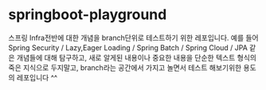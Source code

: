 # springboot-playground

스프링 Infra전반에 대한 개념을 branch단위로 테스트하기 위한 레포입니다.
예를 들어 Spring Security / Lazy,Eager Loading / Spring Batch / Spring Cloud / JPA 같은 개념들에 대해 탐구하고, 새로 알게된 내용이나 중요한 내용을 
단순한 텍스트 형식의 죽은 지식으로 두지말고, branch라는 공간에서 가지고 놀면서 테스트 해보기위한 용도의 레포입니다 ^^

